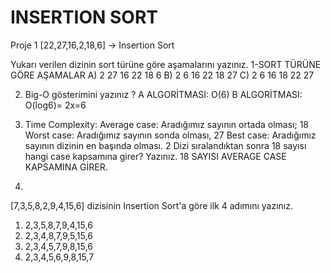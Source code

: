 # INSERTION SORT

Proje 1
[22,27,16,2,18,6] -> Insertion Sort

Yukarı verilen dizinin sort türüne göre aşamalarını yazınız.
 1-SORT TÜRÜNE GÖRE AŞAMALAR
   A) 2 27 16 22 18 6
   B) 2 6 16 22 18 27
   C) 2 6 16 18 22 27
 
2. Big-O gösterimini yazınız ?
  A ALGORİTMASI: O(6)
  B ALGORİTMASI: O(log6)= 2x=6
  
4. Time Complexity:
    Average case: Aradığımız sayının ortada olması; 18
    Worst case: Aradığımız sayının sonda olması, 27
    Best case: Aradığımız sayının dizinin en başında olması. 2
Dizi sıralandıktan sonra 18 sayısı hangi case kapsamına girer? Yazınız.
 18 SAYISI AVERAGE CASE KAPSAMINA GİRER.

5.

[7,3,5,8,2,9,4,15,6] dizisinin Insertion Sort'a göre ilk 4 adımını yazınız.
   1. 2,3,5,8,7,9,4,15,6
   2. 2,3,4,8,7,9,5,15,6
   3. 2,3,4,5,7,9,8,15,6
   4. 2,3,4,5,6,9,8,15,7
   
